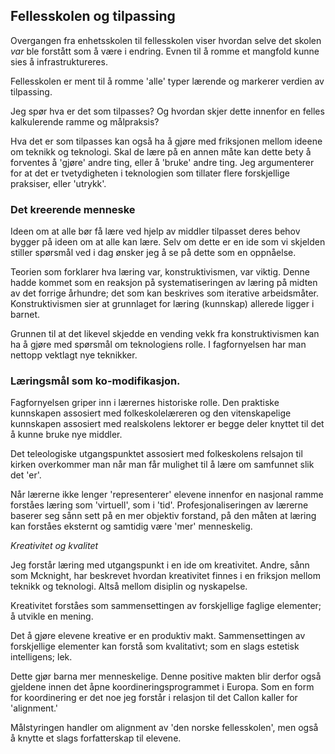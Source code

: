
## Fellesskolen og tilpassing

Overgangen fra enhetsskolen til fellesskolen viser hvordan selve det skolen *var* ble forstått som å være i endring. Evnen til å romme et mangfold kunne sies å infrastruktureres.

Fellesskolen er ment til å romme 'alle' typer lærende og markerer verdien av tilpassing.

Jeg spør hva er det som tilpasses? Og hvordan skjer dette innenfor en felles kalkulerende ramme og målpraksis?

Hva det er som tilpasses kan også ha å gjøre med friksjonen mellom ideene om teknikk og teknologi. Skal de lære på en annen måte kan dette bety å forventes å 'gjøre' andre ting, eller å 'bruke' andre ting. Jeg argumenterer for at det er tvetydigheten i teknologien som tillater flere forskjellige praksiser, eller 'utrykk'.

### Det kreerende menneske

Ideen om at alle bør få lære ved hjelp av middler tilpasset deres behov bygger på ideen om at alle kan lære. Selv om dette er en ide som vi skjelden stiller spørsmål ved i dag ønsker jeg å se på dette som en oppnåelse.

Teorien som forklarer hva læring var, konstruktivismen, var viktig. Denne hadde kommet som en reaksjon på systematiseringen av læring på midten av det forrige århundre; det som kan beskrives som iterative arbeidsmåter. Konstruktivismen sier at grunnlaget for læring (kunnskap) allerede ligger i barnet.

Grunnen til at det likevel skjedde en vending vekk fra konstruktivismen kan ha å gjøre med spørsmål om teknologiens rolle. I fagfornyelsen har man nettopp vektlagt nye teknikker.

### Læringsmål som ko-modifikasjon.

Fagfornyelsen griper inn i lærernes historiske rolle. Den praktiske kunnskapen assosiert med folkeskolelæreren og den vitenskapelige kunnskapen assosiert med realskolens lektorer er begge deler knyttet til det å kunne bruke nye middler.

Det teleologiske utgangspunktet assosiert med folkeskolens relsajon til kirken overkommer man når man får mulighet til å lære om samfunnet slik det 'er'.

Når lærerne ikke lenger 'representerer' elevene innenfor en nasjonal ramme forståes læring som 'virtuell', som i 'tid'. Profesjonaliseringen av lærerne baserer seg sånn sett på en mer objektiv forstand, på den måten at læring kan forståes eksternt og samtidig være 'mer' menneskelig.


*Kreativitet og kvalitet*

Jeg forstår læring med utgangspunkt i en ide om kreativitet. Andre, sånn som Mcknight, har beskrevet hvordan kreativitet finnes i en friksjon mellom teknikk og teknologi. Altså mellom disiplin og nyskapelse.

Kreativitet forståes som sammensettingen av forskjellige faglige elementer; å utvikle en mening.

Det å gjøre elevene kreative er en produktiv makt. Sammensettingen av forskjellige elementer kan forstå som kvalitativt; som en slags estetisk intelligens; lek.

Dette gjør barna mer menneskelige. Denne positive makten blir derfor også gjeldene innen det åpne koordineringsprogrammet i Europa. Som en form for koordinering er det noe jeg forstår i relasjon til det Callon kaller for 'alignment.'

Målstyringen handler om alignment av 'den norske fellesskolen', men også å knytte et slags forfatterskap til elevene.
